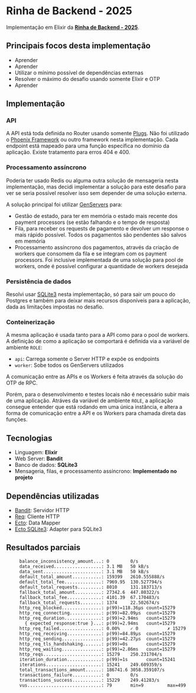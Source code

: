 # Rinha de Backend - 2025
Implementação em Elixir da [**Rinha de Backend - 2025**](https://github.com/zanfranceschi/rinha-de-backend-2025).

## Principais focos desta implementação
- Aprender
- Aprender
- Utilizar o mínimo possível de dependências externas
- Resolver o máximo do desafio usando somente Elixir e OTP
- Aprender

## Implementação
### API
A API está toda definida no Router usando somente [Plugs](https://hexdocs.pm/plug/readme.html). Não foi utilizado o [Phoenix Framework](https://phoenixframework.org/) ou outro framework nesta implementação.
Cada endpoint está mapeado para uma função específica no domínio da aplicação. Existe tratamento para erros 404 e 400.

### Processamento assíncrono
Poderia ter usado Redis ou alguma outra solução de mensageria nesta implementação, mas decidi implementar a solução para este desafio para ver se seria possível resolver isso sem depender de uma solução externa.

A solução principal foi utilizar [GenServers](https://hexdocs.pm/elixir/1.18.2/GenServer.html) para:
- Gestão de estado, para ter em memória o estado mais recente dos payment processors (se estão falhando e o tempo de resposta)
- Fila, para receber os requests de pagamento e devolver um response o mais rápido possível. Todos os pagamentos são pendentes são salvos em memória
- Processamento assíncrono dos pagamentos, através da criação de workers que consomem da fila e se integram com os payment processors. Foi inclusive implementada de uma solução para pool de workers, onde é possível configurar a quantidade de workers desejada

### Persistência de dados
Resolvi usar [SQLite3](https://www.sqlite.org/) nesta implementação, só para sair um pouco do Postgres e também para deixar mais recursos disponíveis para a aplicação, dada as limitações impostas no desafio.

### Conteinerização
A mesma aplicação é usada tanto para a API como para o pool de workers. A definição de como a aplicação se comportará é definida via a variável de ambiente `ROLE`:
- `api`: Carrega somente o Server HTTP e expõe os endpoints
- `worker`: Sobe todos os GenServers utilizados

A comunicação entre as APIs e os Workers é feita através da solução do OTP de RPC.

Porém, para o desenvolvimento e testes locais não é necessário subir mais de uma aplicação. Atráves da variável de ambiente `ROLE`, a aplicação consegue entender que está rodando em uma única instância, e altera a forma de comunicação entre a API e os Workers para chamada direta das funções.

## Tecnologias
- Linguagem: **Elixir**
- Web Server: **Bandit**
- Banco de dados: **SQLite3**
- Mensageria, filas, e processamento assíncrono: **Implementado no projeto**

## Dependências utilizadas
- [Bandit](https://hex.pm/packages/bandit): Servidor HTTP
- [Req](https://hex.pm/packages/req): Cliente HTTP
- [Ecto](https://hex.pm/packages/ecto): Data Mapper
- [Ecto SQLite3](https://hex.pm/packages/ecto_sqlite3): Adapter para SQLite3

## Resultados parciais
```plain
     balance_inconsistency_amount...: 0        0/s
     data_received..................: 3.1 MB   50 kB/s
     data_sent......................: 3.1 MB   50 kB/s
     default_total_amount...........: 159399   2610.555888/s
     default_total_fee..............: 7969.95  130.527794/s
     default_total_requests.........: 8010     131.183713/s
     fallback_total_amount..........: 27342.6  447.80322/s
     fallback_total_fee.............: 4101.39  67.170483/s
     fallback_total_requests........: 1374     22.502674/s
     http_req_blocked...............: p(99)=118.36µs count=15279
     http_req_connecting............: p(99)=82.09µs  count=15279
     http_req_duration..............: p(99)=2.94ms   count=15279
       { expected_response:true }...: p(99)=2.94ms   count=15279
     http_req_failed................: 0.00%    ✓ 0           ✗ 15279
     http_req_receiving.............: p(99)=84.89µs  count=15279
     http_req_sending...............: p(99)=42.27µs  count=15279
     http_req_tls_handshaking.......: p(99)=0s       count=15279
     http_req_waiting...............: p(99)=2.86ms   count=15279
     http_reqs......................: 15279    250.231704/s
     iteration_duration.............: p(99)=1s       count=15241
     iterations.....................: 15241    249.609359/s
     total_transactions_amount......: 186741.6 3058.359107/s
     transactions_failure...........: 0        0/s
     transactions_success...........: 15229    249.41283/s
     vus............................: 79       min=9         max=499
```
